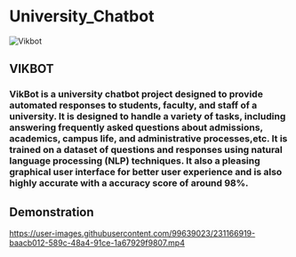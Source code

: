 
# University_Chatbot
![Vikbot](https://media.tenor.com/OjxR-mgQmNoAAAAi/vutura-chatbot.gif)

## VIKBOT


### VikBot is a university chatbot project designed to provide automated responses to students, faculty, and staff of a university. It is designed to handle a variety of tasks, including answering frequently asked questions about admissions, academics, campus life, and administrative processes,etc. It is trained on a dataset of questions and responses using natural language processing (NLP) techniques. It also a pleasing graphical user interface for better user experience and is also highly accurate with a accuracy score of around 98%.

## Demonstration
 https://user-images.githubusercontent.com/99639023/231166919-baacb012-589c-48a4-91ce-1a67929f9807.mp4

